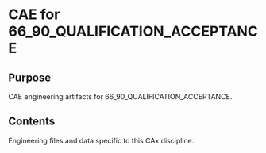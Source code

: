 # CAE for 66_90_QUALIFICATION_ACCEPTANCE

## Purpose
CAE engineering artifacts for 66_90_QUALIFICATION_ACCEPTANCE.

## Contents
Engineering files and data specific to this CAx discipline.
